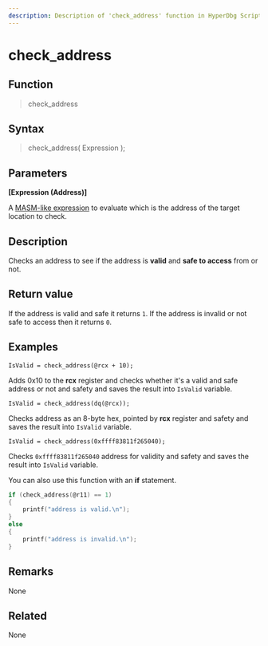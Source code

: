```yaml
---
description: Description of 'check_address' function in HyperDbg Scripts
---
```


# check\_address

## Function

> check\_address

## Syntax

> check\_address\( Expression \);

## Parameters

**\[Expression \(Address\)\]**

A [MASM-like expression](https://docs.hyperdbg.org/commands/scripting-language/assumptions-and-evaluations) to evaluate which is the address of the target location to check.

## Description

Checks an address to see if the address is **valid** and **safe to access** from or not.

## Return value

If the address is valid and safe it returns `1`. If the address is invalid or not safe to access then it returns `0`.

## Examples

`IsValid = check_address(@rcx + 10);`

Adds 0x10 to the **rcx** register and checks whether it's a valid and safe address or not and safety and saves the result into `IsValid` variable.

`IsValid = check_address(dq(@rcx));`

Checks address as an 8-byte hex, pointed by **rcx** register and safety and saves the result into `IsValid` variable.

`IsValid = check_address(0xffff83811f265040);`

Checks `0xffff83811f265040` address for validity and safety and saves the result into `IsValid` variable.

You can also use this function with an **if** statement.

```c
if (check_address(@r11) == 1) 
{ 
    printf("address is valid.\n");
}
else 
{
    printf("address is invalid.\n");
}
```

## **Remarks**

None

## Related

None

